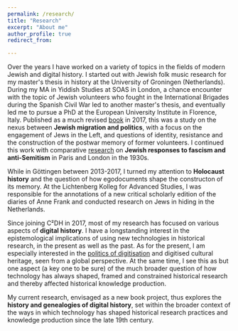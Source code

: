 ```yaml
---
permalink: /research/
title: "Research"
excerpt: "About me"
author_profile: true
redirect_from: 

---
```


Over the years I have worked on a variety of topics in the fields of modern Jewish and digital history. I started out with Jewish folk music research for my master's thesis in history at the University of Groningen (Netherlands). During my MA in Yiddish Studies at SOAS in London, a chance encounter with the topic of Jewish volunteers who fought in the International Brigades during the Spanish Civil War led to another master's thesis, and eventually led me to pursue a PhD at the European University Institute in Florence, Italy. Published as a much revised [book](http://www.bloomsbury.com/uk/jewish-volunteers-the-international-brigades-and-the-spanish-civil-war-9781472505491/) in 2017, this was a study on the nexus between **Jewish migration and politics**, with a focus on the engagement of Jews in the Left, and questions of identity, resistance and the construction of the postwar memory of former volunteers. I continued this work with comparative [research](https://orbilu.uni.lu/handle/10993/36775) on  **Jewish responses to fascism and anti-Semitism** in Paris and London in the 1930s. 

While in Göttingen between 2013-2017, I turned my attention to **Holocaust history** and the question of how egodocuments shape the constructon of its memory. At the Lichtenberg Kolleg for Advanced Studies, I was responsible for the annotations of a new critical scholarly edition of the diaries of Anne Frank and conducted research on Jews in hiding in the Netherlands. 

Since joining C²DH in 2017, most of my research has focused on various aspects of **digital history**. I have a longstanding interest in the epistemological implications of using new technologies in historical research, in the present as well as the past. As for the present, I am especially interested in the [politics of digitisation](https://doi.org/10.1093/llc/fqac050) and digitised cultural heritage, seen from a global perspective. At the same time, I see this as but one aspect (a key one to be sure) of the much broader question of how technology has always shaped, framed and constrained historical research and thereby affected historical knowledge production.

My current research, envisaged as a new book project, thus explores the **history and genealogies of digital history**, set within the broader context of the ways in which technology has shaped historical research practices and knowledge production since the late 19th century. 




